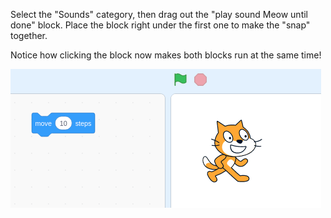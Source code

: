 Select the "Sounds" category, then drag out the "play sound Meow until done" block. Place the block right under the first one to make the "snap" together. 

Notice how clicking the block now makes both blocks run at the same time!

![](.guides/img/step-by-step-2.apng)
